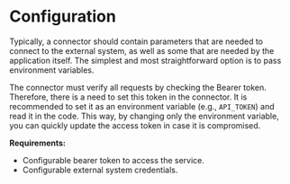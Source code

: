 # Configuration

Typically, a connector should contain parameters that are needed to connect to the external system, as well as some that are needed by the application itself. The simplest and most straightforward option is to pass environment variables.

The connector must verify all requests by checking the Bearer token. Therefore, there is a need to set this token in the connector. It is recommended to set it as an environment variable (e.g., `API_TOKEN`) and read it in the code. This way, by changing only the environment variable, you can quickly update the access token in case it is compromised.

**Requirements:**

- Configurable bearer token to access the service.
- Configurable external system credentials.
